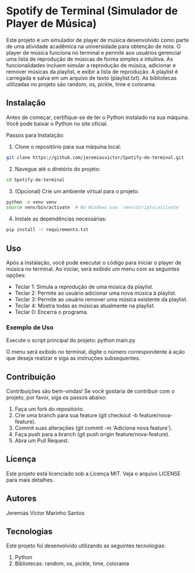 # Spotify de Terminal (Simulador de Player de Música)

Este projeto é um simulador de player de música desenvolvido como parte de uma atividade acadêmica na universidade para obtenção de nota. O player de música funciona no terminal e permite aos usuários gerenciar uma lista de reprodução de músicas de forma simples e intuitiva. As funcionalidades incluem simular a reprodução de música, adicionar e remover músicas da playlist, e exibir a lista de reprodução. A playlist é carregada e salva em um arquivo de texto (playlist.txt). As bibliotecas utilizadas no projeto são random, os, pickle, time e colorama.

## Instalação

Antes de começar, certifique-se de ter o Python instalado na sua máquina. Você pode baixar o Python no site oficial.

Passos para Instalação:
1. Clone o repositório para sua máquina local:

```bash
git clone https://github.com/jeremiasvictor/Spotify-de-terminal.git
```

2. Navegue até o diretório do projeto:

```bash
cd Spotify-de-terminal
```

3. (Opcional) Crie um ambiente virtual para o projeto:

```bash
python -m venv venv
source venv/bin/activate  # No Windows use `venv\Scripts\activate`
```

4. Instale as dependências necessárias:

```bash
pip install -r requirements.txt
```

## Uso
Após a instalação, você pode executar o código para iniciar o player de música no terminal. Ao iniciar, será exibido um menu com as seguintes opções:

- Teclar 1: Simula a reprodução de uma música da playlist.
- Teclar 2: Permite ao usuário adicionar uma nova música à playlist.
- Teclar 3: Permite ao usuário remover uma música existente da playlist.
- Teclar 4: Mostra todas as músicas atualmente na playlist.
- Teclar 0: Encerra o programa. 

### Exemplo de Uso

Execute o script principal do projeto:
python main.py

O menu será exibido no terminal, digite o número correspondente à ação que deseja realizar e siga as instruções subsequentes.

## Contribuição
Contribuições são bem-vindas! Se você gostaria de contribuir com o projeto, por favor, siga os passos abaixo:

1. Faça um fork do repositório.
2. Crie uma branch para sua feature (git checkout -b feature/nova-feature).
3. Commit suas alterações (git commit -m 'Adiciona nova feature').
4. Faça push para a branch (git push origin feature/nova-feature).
5. Abra um Pull Request.
   
## Licença
Este projeto está licenciado sob a Licença MIT. Veja o arquivo LICENSE para mais detalhes.

## Autores
Jeremias Victor Marinho Santos

## Tecnologias
Este projeto foi desenvolvido utilizando as seguintes tecnologias:

1. Python
2. Bibliotecas: random, os, pickle, time, colorama
